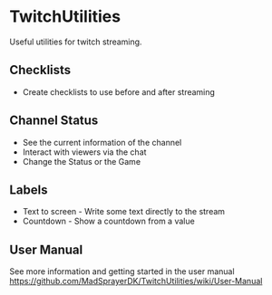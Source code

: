 # TwitchUtilities
Useful utilities for twitch streaming.

## Checklists
* Create checklists to use before and after streaming

## Channel Status
* See the current information of the channel
* Interact with viewers via the chat
* Change the Status or the Game

## Labels
* Text to screen - Write some text directly to the stream
* Countdown - Show a countdown from a value
 
## User Manual
See more information and getting started in the user manual  
https://github.com/MadSprayerDK/TwitchUtilities/wiki/User-Manual
